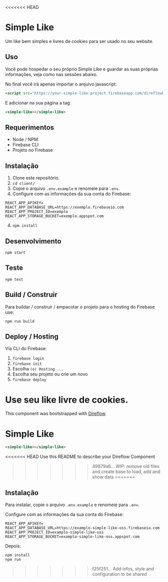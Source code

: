 <<<<<<< HEAD
# Simple Like

Um like bem simples e livres de cookies para ser usado no seu website.

## Uso

Você pode hospedar o seu próprio Simple Like e guardar as suas próprias informações, veja como nas sessões abaixo.

No final você irá apenas importar o arquivo javascript:

```html
<script src="https://your-simple-like-project.firebaseapp.com/direflowBundle.js"></script>
```
E adicionar na sua página a tag:

```html
<simple-like></simple-like>
```

## Requerimentos

- Node / NPM
- Firebase CLI
- Projeto no Firebase

## Instalação

1) Clone este repositório.
2) `cd client/` 
3) Copie o arquivo `.env.example` e renomeie para `.env`.
4) Configure com as informações da sua conta do Firebase:

```
REACT_APP_APIKEY=
REACT_APP_DATABASE_URL=https://exemplo.firebaseio.com
REACT_APP_PROJECT_ID=exemplo
REACT_APP_STORAGE_BUCKET=exemplo.appspot.com
```

4) `npm install`

## Desenvolvimento

`npm start`

## Teste

`npm test`

## Build / Construir

Para buildar / construir / empacotar o projeto para o hosting do Firebase use:

`npm run build`


## Deploy / Hosting

Via CLI do Firebase: 

1) `firebase login`
2) `firebase init` 
3) Escolha `(o) Hosting ...`
4) Escolha seu projeto ou crie um novo
5) `firebase deploy`

Use seu like livre de cookies.
=======
This component was bootstrapped with [Direflow](https://direflow.io).

# Simple Like
```html
<simple-like></simple-like>
```

<<<<<<< HEAD
Use this README to describe your Direflow Component
>>>>>>> 49879a6... WIP: remove old files and create base to load, add and show data
=======
## Instalação

Para instalar, copie o arquivo `.env.example` e renomeie para `.env`.

Configure com as informações da sua conta do Firebase:

```
REACT_APP_APIKEY=
REACT_APP_DATABASE_URL=https://examplo-simple-like-oss.firebaseio.com
REACT_APP_PROJECT_ID=examplo-simple-like-oss
REACT_APP_STORAGE_BUCKET=examplo-simple-like-oss.appspot.com
```

Depois:

```
npm install
npm run
```
>>>>>>> f25f251... Add infos, style and configuration to be shared
